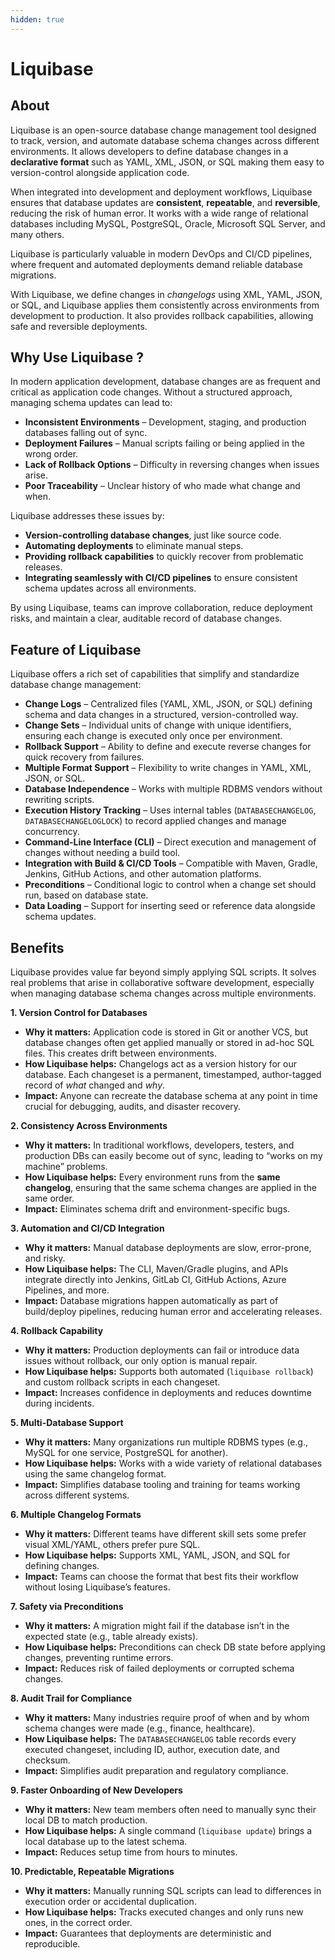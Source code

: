 ```yaml
---
hidden: true
---
```


# Liquibase

## About

Liquibase is an open-source database change management tool designed to track, version, and automate database schema changes across different environments. It allows developers to define database changes in a **declarative format** such as YAML, XML, JSON, or SQL making them easy to version-control alongside application code.

When integrated into development and deployment workflows, Liquibase ensures that database updates are **consistent**, **repeatable**, and **reversible**, reducing the risk of human error. It works with a wide range of relational databases including MySQL, PostgreSQL, Oracle, Microsoft SQL Server, and many others.

Liquibase is particularly valuable in modern DevOps and CI/CD pipelines, where frequent and automated deployments demand reliable database migrations.

With Liquibase, we define changes in _changelogs_ using XML, YAML, JSON, or SQL, and Liquibase applies them consistently across environments from development to production. It also provides rollback capabilities, allowing safe and reversible deployments.

## Why Use Liquibase ?

In modern application development, database changes are as frequent and critical as application code changes. Without a structured approach, managing schema updates can lead to:

* **Inconsistent Environments** – Development, staging, and production databases falling out of sync.
* **Deployment Failures** – Manual scripts failing or being applied in the wrong order.
* **Lack of Rollback Options** – Difficulty in reversing changes when issues arise.
* **Poor Traceability** – Unclear history of who made what change and when.

Liquibase addresses these issues by:

* **Version-controlling database changes**, just like source code.
* **Automating deployments** to eliminate manual steps.
* **Providing rollback capabilities** to quickly recover from problematic releases.
* **Integrating seamlessly with CI/CD pipelines** to ensure consistent schema updates across all environments.

By using Liquibase, teams can improve collaboration, reduce deployment risks, and maintain a clear, auditable record of database changes.

## Feature of Liquibase

Liquibase offers a rich set of capabilities that simplify and standardize database change management:

* **Change Logs** – Centralized files (YAML, XML, JSON, or SQL) defining schema and data changes in a structured, version-controlled way.
* **Change Sets** – Individual units of change with unique identifiers, ensuring each change is executed only once per environment.
* **Rollback Support** – Ability to define and execute reverse changes for quick recovery from failures.
* **Multiple Format Support** – Flexibility to write changes in YAML, XML, JSON, or SQL.
* **Database Independence** – Works with multiple RDBMS vendors without rewriting scripts.
* **Execution History Tracking** – Uses internal tables (`DATABASECHANGELOG`, `DATABASECHANGELOGLOCK`) to record applied changes and manage concurrency.
* **Command-Line Interface (CLI)** – Direct execution and management of changes without needing a build tool.
* **Integration with Build & CI/CD Tools** – Compatible with Maven, Gradle, Jenkins, GitHub Actions, and other automation platforms.
* **Preconditions** – Conditional logic to control when a change set should run, based on database state.
* **Data Loading** – Support for inserting seed or reference data alongside schema updates.

## Benefits

Liquibase provides value far beyond simply applying SQL scripts. It solves real problems that arise in collaborative software development, especially when managing database schema changes across multiple environments.

**1. Version Control for Databases**

* **Why it matters:** Application code is stored in Git or another VCS, but database changes often get applied manually or stored in ad-hoc SQL files. This creates drift between environments.
* **How Liquibase helps:** Changelogs act as a version history for our database. Each changeset is a permanent, timestamped, author-tagged record of _what_ changed and _why_.
* **Impact:** Anyone can recreate the database schema at any point in time crucial for debugging, audits, and disaster recovery.

**2. Consistency Across Environments**

* **Why it matters:** In traditional workflows, developers, testers, and production DBs can easily become out of sync, leading to “works on my machine” problems.
* **How Liquibase helps:** Every environment runs from the **same changelog**, ensuring that the same schema changes are applied in the same order.
* **Impact:** Eliminates schema drift and environment-specific bugs.

**3. Automation and CI/CD Integration**

* **Why it matters:** Manual database deployments are slow, error-prone, and risky.
* **How Liquibase helps:** The CLI, Maven/Gradle plugins, and APIs integrate directly into Jenkins, GitLab CI, GitHub Actions, Azure Pipelines, and more.
* **Impact:** Database migrations happen automatically as part of build/deploy pipelines, reducing human error and accelerating releases.

**4. Rollback Capability**

* **Why it matters:** Production deployments can fail or introduce data issues without rollback, our only option is manual repair.
* **How Liquibase helps:** Supports both automated (`liquibase rollback`) and custom rollback scripts in each changeset.
* **Impact:** Increases confidence in deployments and reduces downtime during incidents.

**5. Multi-Database Support**

* **Why it matters:** Many organizations run multiple RDBMS types (e.g., MySQL for one service, PostgreSQL for another).
* **How Liquibase helps:** Works with a wide variety of relational databases using the same changelog format.
* **Impact:** Simplifies database tooling and training for teams working across different systems.

**6. Multiple Changelog Formats**

* **Why it matters:** Different teams have different skill sets some prefer visual XML/YAML, others prefer pure SQL.
* **How Liquibase helps:** Supports XML, YAML, JSON, and SQL for defining changes.
* **Impact:** Teams can choose the format that best fits their workflow without losing Liquibase’s features.

**7. Safety via Preconditions**

* **Why it matters:** A migration might fail if the database isn’t in the expected state (e.g., table already exists).
* **How Liquibase helps:** Preconditions can check DB state before applying changes, preventing runtime errors.
* **Impact:** Reduces risk of failed deployments or corrupted schema changes.

**8. Audit Trail for Compliance**

* **Why it matters:** Many industries require proof of when and by whom schema changes were made (e.g., finance, healthcare).
* **How Liquibase helps:** The `DATABASECHANGELOG` table records every executed changeset, including ID, author, execution date, and checksum.
* **Impact:** Simplifies audit preparation and regulatory compliance.

**9. Faster Onboarding of New Developers**

* **Why it matters:** New team members often need to manually sync their local DB to match production.
* **How Liquibase helps:** A single command (`liquibase update`) brings a local database up to the latest schema.
* **Impact:** Reduces setup time from hours to minutes.

**10. Predictable, Repeatable Migrations**

* **Why it matters:** Manually running SQL scripts can lead to differences in execution order or accidental duplication.
* **How Liquibase helps:** Tracks executed changes and only runs new ones, in the correct order.
* **Impact:** Guarantees that deployments are deterministic and reproducible.

